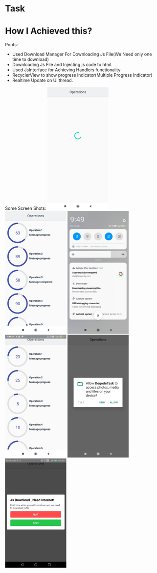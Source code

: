 # Task
# How I Achieved this?
Ponts:
- Used Download Manager For Downloading Js File(We Need only  one time to download)
- Downloading Js File and Injecting js code to html.
- Used JsInterface for Achieving Handlers functionality
- RecyclerView to show progress Indicator(Multiple Progress Indicator)
- Realtime Update on Ui thread.

Some Screen Shots:
<img src="https://github.com/atul161/Task/blob/master/screenshots/img1.jpeg" alt="screenshots" width="200"/>
<img src="https://github.com/atul161/Task/blob/master/screenshots/img2.jpeg" alt="screenshots" width="200"/>
<img src="https://github.com/atul161/Task/blob/master/screenshots/img3.jpeg" alt="screenshots" width="200"/>
<img src="https://github.com/atul161/Task/blob/master/screenshots/img4.jpeg" alt="screenshots" width="200"/>
<img src="https://github.com/atul161/Task/blob/master/screenshots/img5.jpeg" alt="screenshots" width="200"/>
<img src="https://github.com/atul161/Task/blob/master/screenshots/img6.jpeg" alt="screenshots" width="200"/>


